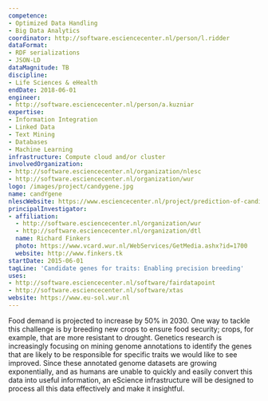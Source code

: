 ```yaml
---
competence:
- Optimized Data Handling
- Big Data Analytics
coordinator: http://software.esciencecenter.nl/person/l.ridder
dataFormat:
- RDF serializations
- JSON-LD
dataMagnitude: TB
discipline:
- Life Sciences & eHealth
endDate: 2018-06-01
engineer:
- http://software.esciencecenter.nl/person/a.kuzniar
expertise:
- Information Integration
- Linked Data
- Text Mining
- Databases
- Machine Learning
infrastructure: Compute cloud and/or cluster
involvedOrganization:
- http://software.esciencecenter.nl/organization/nlesc
- http://software.esciencecenter.nl/organization/wur
logo: /images/project/candygene.jpg
name: candYgene
nlescWebsite: https://www.esciencecenter.nl/project/prediction-of-candidate-genes-for-traits-using-interoperable-genome-annotat
principalInvestigator:
- affiliation:
  - http://software.esciencecenter.nl/organization/wur
  - http://software.esciencecenter.nl/organization/dtl
  name: Richard Finkers
  photo: https://www.vcard.wur.nl/WebServices/GetMedia.ashx?id=1700
  website: http://www.finkers.tk
startDate: 2015-06-01
tagLine: 'Candidate genes for traits: Enabling precision breeding'
uses:
- http://software.esciencecenter.nl/software/fairdatapoint
- http://software.esciencecenter.nl/software/xtas
website: https://www.eu-sol.wur.nl
---
```

Food demand is projected to increase by 50% in 2030. One way to tackle this challenge is by breeding new crops to ensure food security; crops, for example, that are more resistant to drought. Genetics research is increasingly focusing on mining genome annotations to identify the genes that are likely to be responsible for specific traits we would like to see improved. Since these annotated genome datasets are growing exponentially, and as humans are unable to quickly and easily convert this data into useful information, an eScience infrastructure will be designed to process all this data effectively and make it insightful.
